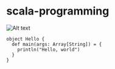 # scala-programming
![Alt text](https://upload.wikimedia.org/wikipedia/commons/3/39/Scala-full-color.svg)

```
object Hello {
  def main(args: Array[String]) = {
    println("Hello, world")
  }
}
```
